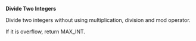 **Divide Two Integers**

Divide two integers without using multiplication, division and mod operator.

If it is overflow, return MAX_INT.